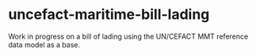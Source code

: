 # uncefact-maritime-bill-lading
Work in progress on a bill of lading using the UN/CEFACT MMT reference data model as a base.
